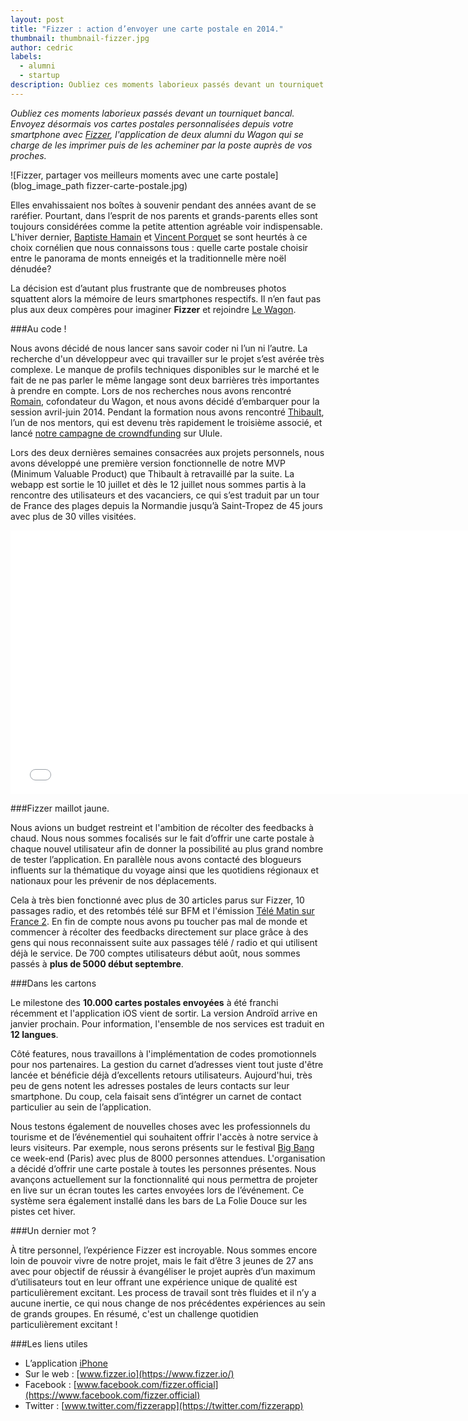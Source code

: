 ```yaml
---
layout: post
title: "Fizzer : action d’envoyer une carte postale en 2014."
thumbnail: thumbnail-fizzer.jpg
author: cedric
labels:
  - alumni
  - startup
description: Oubliez ces moments laborieux passés devant un tourniquet bancal. Envoyez désormais vos cartes postales personnalisées depuis votre smartphone avec Fizzer, l'application de deux alumni du Wagon qui se charge de les imprimer puis de les acheminer par la poste auprès de vos proches.
---
```


*Oubliez ces moments laborieux passés devant un tourniquet bancal. Envoyez désormais vos cartes postales personnalisées depuis votre smartphone avec [Fizzer](https://www.fizzer.io/), l'application de deux alumni du Wagon qui se charge de les imprimer puis de les acheminer par la poste auprès de vos proches.*

![Fizzer, partager vos meilleurs moments avec une carte postale](blog_image_path fizzer-carte-postale.jpg)

Elles envahissaient nos boîtes à souvenir pendant des années avant de se raréfier. Pourtant, dans l’esprit de nos parents et grands-parents elles sont toujours considérées comme la petite attention agréable voir indispensable. L'hiver dernier, [Baptiste Hamain](https://twitter.com/Bapmain) et [Vincent Porquet](https://twitter.com/VincentPorquet) se sont heurtés à ce choix cornélien que nous connaissons tous : quelle carte postale choisir entre le panorama de monts enneigés et la traditionnelle mère noël dénudée?

La décision est d’autant plus frustrante que de nombreuses photos squattent alors la mémoire de leurs smartphones respectifs. Il n’en faut pas plus aux deux compères pour imaginer **Fizzer** et rejoindre [Le Wagon](http://www.lewagon.org/programme).

###Au code !

Nous avons décidé de nous lancer sans savoir coder ni l’un ni l’autre. La recherche d'un développeur avec qui travailler sur le projet s’est avérée très complexe. Le manque de profils techniques disponibles sur le marché et le fait de ne pas parler le même langage sont deux barrières très importantes à prendre en compte. Lors de nos recherches nous avons rencontré [Romain](https://twitter.com/romainpaillard), cofondateur du Wagon, et nous avons décidé d’embarquer pour la session avril-juin 2014. Pendant la formation nous avons rencontré [Thibault](https://twitter.com/FabriqueModerne), l’un de nos mentors, qui est devenu très rapidement le troisième associé, et lancé [notre campagne de crowndfunding](http://fr.ulule.com/fizzer/) sur Ulule.

Lors des deux dernières semaines consacrées aux projets personnels, nous avons développé une première version fonctionnelle de notre MVP (Minimum Valuable Product) que Thibault à retravaillé par la suite. La webapp est sortie le 10 juillet et dès le 12 juillet nous sommes partis à la rencontre des utilisateurs et des vacanciers, ce qui s’est traduit par un tour de France des plages depuis la Normandie jusqu’à Saint-Tropez de 45 jours avec plus de 30 villes visitées.

<div class="video-wrapper"><iframe class="video" src="//player.vimeo.com/video/110073124" width="750" height="422" frameborder="0" webkitallowfullscreen mozallowfullscreen allowfullscreen></iframe></div>

###Fizzer maillot jaune.

Nous avions un budget restreint et l'ambition de récolter des feedbacks à chaud. Nous nous sommes focalisés sur le fait d’offrir une carte postale à chaque nouvel utilisateur afin de donner la possibilité au plus grand nombre de tester l’application. En parallèle nous avons contacté des blogueurs influents sur la thématique du voyage ainsi que les quotidiens régionaux et nationaux pour les prévenir de nos déplacements.

Cela à très bien fonctionné avec plus de 30 articles parus sur Fizzer, 10 passages radio, et des retombés télé sur BFM et l'émission [Télé Matin sur France 2](http://www.france2.fr/emissions/telematin/vie-pratique/cartes-postales-personnalisees_256075). En fin de compte nous avons pu toucher pas mal de monde et commencer à récolter des feedbacks directement sur place grâce à des gens qui nous reconnaissent suite aux passages télé / radio et qui utilisent déjà le service. De 700 comptes utilisateurs début août, nous sommes passés à **plus de 5000 début septembre**.

###Dans les cartons

Le milestone des **10.000 cartes postales envoyées** à été franchi récemment et l'application iOS vient de sortir. La version Androïd arrive en janvier prochain. Pour information, l'ensemble de nos services est traduit en **12 langues**.

Côté features, nous travaillons à l'implémentation de codes promotionnels pour nos partenaires. La gestion du carnet d’adresses vient tout juste d'être lancée et bénéficie déjà d’excellents retours utilisateurs. Aujourd'hui, très peu de gens notent les adresses postales de leurs contacts sur leur smartphone. Du coup, cela faisait sens d’intégrer un carnet de contact particulier au sein de l’application.

Nous testons également de nouvelles choses avec les professionnels du tourisme et de l’événementiel qui souhaitent offrir l'accès à notre service à leurs visiteurs. Par exemple, nous serons présents sur le festival [Big Bang](http://bigbang-theory.com/) ce week-end (Paris) avec plus de 8000 personnes attendues. L'organisation a décidé d’offrir une carte postale à toutes les personnes présentes. Nous avançons actuellement sur la fonctionnalité qui nous permettra de projeter en live sur un écran toutes les cartes envoyées lors de l’événement. Ce système sera également installé dans les bars de La Folie Douce sur les pistes cet hiver.

###Un dernier mot ?

À titre personnel, l’expérience Fizzer est incroyable. Nous sommes encore loin de pouvoir vivre de notre projet, mais le fait d’être 3 jeunes de 27 ans avec pour objectif de réussir à évangéliser le projet auprès d’un maximum d’utilisateurs tout en leur offrant une expérience unique de qualité est particulièrement excitant. Les process de travail sont très fluides et il n’y a aucune inertie, ce qui nous change de nos précédentes expériences au sein de grands groupes. En résumé, c'est un challenge quotidien particulièrement excitant !

###Les liens utiles

- L’application [iPhone](https://itunes.apple.com/us/app/fizzer-postcards/id932366616?mt=8)
- Sur le web : [www.fizzer.io](https://www.fizzer.io/)
- Facebook : [www.facebook.com/fizzer.official](https://www.facebook.com/fizzer.official)
- Twitter : [www.twitter.com/fizzerapp](https://twitter.com/fizzerapp)